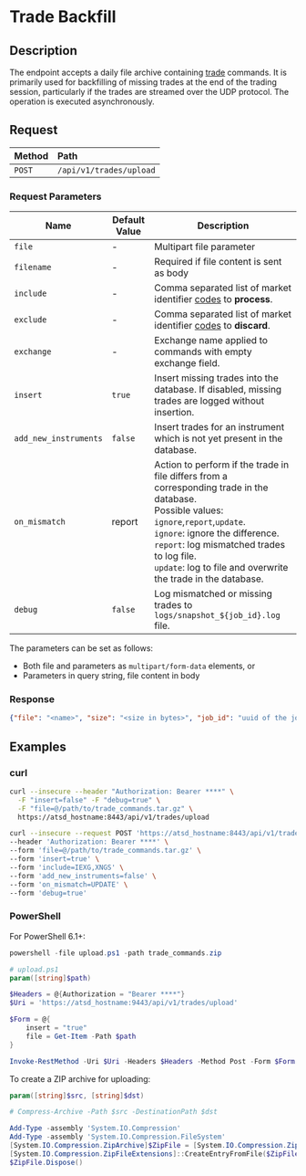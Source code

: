 # Trade Backfill

## Description

The endpoint accepts a daily file archive containing [trade](command-trade-insert.md) commands. It is primarily used for backfilling of missing trades at the end of the trading session, particularly if the trades are streamed over the UDP protocol. The operation is executed asynchronously.

## Request

| **Method** | **Path** |
|:---|:---|
| `POST` | `/api/v1/trades/upload` |

### Request Parameters

| Name | Default Value | Description |
|---|---|---|
| `file` | - | Multipart file parameter |
| `filename` | - | Required if file content is sent as body |
|`include` | - | Comma separated list of market identifier [codes](https://www.iso20022.org/market-identifier-codes) to **process**. |
|`exclude` | - | Comma separated list of market identifier [codes](https://www.iso20022.org/market-identifier-codes) to **discard**. |
| `exchange` | - | Exchange name applied to commands with empty exchange field. |
| `insert` | `true` | Insert missing trades into the database. If disabled, missing trades are logged without insertion. |
| `add_new_instruments` | `false` | Insert trades for an instrument which is not yet present in the database. |
| `on_mismatch` | report | Action to perform if the trade in file differs from a corresponding trade in the database.<br>Possible values: `ignore`,`report`,`update`.<br>`ignore`: ignore the difference.<br>`report`: log mismatched trades to log file.<br>`update`: log to file and overwrite the trade in the database.
| `debug` | `false` | Log mismatched or missing trades to `logs/snapshot_${job_id}.log` file. |

The parameters can be set as follows:

* Both file and parameters as `multipart/form-data` elements, or
* Parameters in query string, file content in body

### Response

```json
{"file": "<name>", "size": "<size in bytes>", "job_id": "uuid of the job"}
```

## Examples

### curl

```bash
curl --insecure --header "Authorization: Bearer ****" \
  -F "insert=false" -F "debug=true" \
  -F "file=@/path/to/trade_commands.tar.gz" \
  https://atsd_hostname:8443/api/v1/trades/upload
```

```bash
curl --insecure --request POST 'https://atsd_hostname:8443/api/v1/trades/upload' \
--header 'Authorization: Bearer ****' \
--form 'file=@/path/to/trade_commands.tar.gz' \
--form 'insert=true' \
--form 'include=IEXG,XNGS' \
--form 'add_new_instruments=false' \
--form 'on_mismatch=UPDATE' \
--form 'debug=true'
```

### PowerShell

For PowerShell 6.1+:

```powershell
powershell -file upload.ps1 -path trade_commands.zip
```

```powershell
# upload.ps1
param([string]$path)

$Headers = @{Authorization = "Bearer ****"}
$Uri = 'https://atsd_hostname:9443/api/v1/trades/upload'

$Form = @{
    insert = "true"
    file = Get-Item -Path $path
}

Invoke-RestMethod -Uri $Uri -Headers $Headers -Method Post -Form $Form
```

To create a ZIP archive for uploading:

```powershell
param([string]$src, [string]$dst)

# Compress-Archive -Path $src -DestinationPath $dst

Add-Type -assembly 'System.IO.Compression'
Add-Type -assembly 'System.IO.Compression.FileSystem'
[System.IO.Compression.ZipArchive]$ZipFile = [System.IO.Compression.ZipFile]::Open($dst,([System.IO.Compression.ZipArchiveMode]::Create))
[System.IO.Compression.ZipFileExtensions]::CreateEntryFromFile($ZipFile, $src, (Split-Path $src -Leaf))
$ZipFile.Dispose()
```